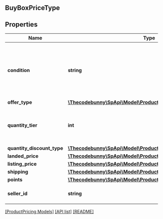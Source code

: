 ## BuyBoxPriceType

## Properties

Name | Type | Description | Notes
------------ | ------------- | ------------- | -------------
**condition** | **string** | Indicates the condition of the item. For example: New, Used, Collectible, Refurbished, or Club. |
**offer_type** | [**\Thecodebunny\SpApi\Model\ProductPricing\OfferCustomerType**](OfferCustomerType.md) |  | [optional]
**quantity_tier** | **int** | Indicates at what quantity this price becomes active. | [optional]
**quantity_discount_type** | [**\Thecodebunny\SpApi\Model\ProductPricing\QuantityDiscountType**](QuantityDiscountType.md) |  | [optional]
**landed_price** | [**\Thecodebunny\SpApi\Model\ProductPricing\MoneyType**](MoneyType.md) |  |
**listing_price** | [**\Thecodebunny\SpApi\Model\ProductPricing\MoneyType**](MoneyType.md) |  |
**shipping** | [**\Thecodebunny\SpApi\Model\ProductPricing\MoneyType**](MoneyType.md) |  |
**points** | [**\Thecodebunny\SpApi\Model\ProductPricing\Points**](Points.md) |  | [optional]
**seller_id** | **string** | The seller identifier for the offer. | [optional]

[[ProductPricing Models]](../) [[API list]](../../Api) [[README]](../../../README.md)
